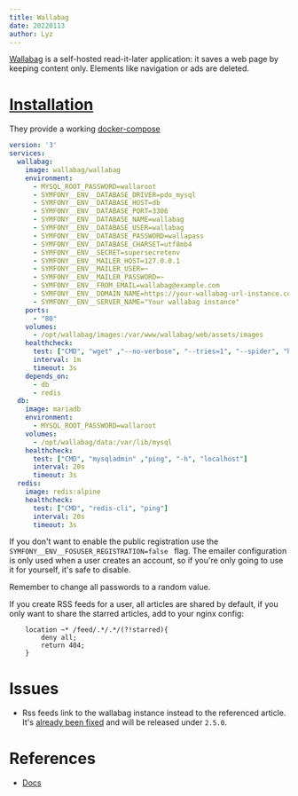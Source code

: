 ```yaml
---
title: Wallabag
date: 20220113
author: Lyz
---
```


[Wallabag](https://doc.wallabag.org) is a self-hosted read-it-later application:
it saves a web page by keeping content only. Elements like navigation or ads are
deleted.

# [Installation](https://github.com/wallabag/docker)

They provide a working
[docker-compose](https://github.com/wallabag/docker#docker-compose)

```yaml
version: '3'
services:
  wallabag:
    image: wallabag/wallabag
    environment:
      - MYSQL_ROOT_PASSWORD=wallaroot
      - SYMFONY__ENV__DATABASE_DRIVER=pdo_mysql
      - SYMFONY__ENV__DATABASE_HOST=db
      - SYMFONY__ENV__DATABASE_PORT=3306
      - SYMFONY__ENV__DATABASE_NAME=wallabag
      - SYMFONY__ENV__DATABASE_USER=wallabag
      - SYMFONY__ENV__DATABASE_PASSWORD=wallapass
      - SYMFONY__ENV__DATABASE_CHARSET=utf8mb4
      - SYMFONY__ENV__SECRET=supersecretenv
      - SYMFONY__ENV__MAILER_HOST=127.0.0.1
      - SYMFONY__ENV__MAILER_USER=~
      - SYMFONY__ENV__MAILER_PASSWORD=~
      - SYMFONY__ENV__FROM_EMAIL=wallabag@example.com
      - SYMFONY__ENV__DOMAIN_NAME=https://your-wallabag-url-instance.com
      - SYMFONY__ENV__SERVER_NAME="Your wallabag instance"
    ports:
      - "80"
    volumes:
      - /opt/wallabag/images:/var/www/wallabag/web/assets/images
    healthcheck:
      test: ["CMD", "wget" ,"--no-verbose", "--tries=1", "--spider", "http://localhost"]
      interval: 1m
      timeout: 3s
    depends_on:
      - db
      - redis
  db:
    image: mariadb
    environment:
      - MYSQL_ROOT_PASSWORD=wallaroot
    volumes:
      - /opt/wallabag/data:/var/lib/mysql
    healthcheck:
      test: ["CMD", "mysqladmin" ,"ping", "-h", "localhost"]
      interval: 20s
      timeout: 3s
  redis:
    image: redis:alpine
    healthcheck:
      test: ["CMD", "redis-cli", "ping"]
      interval: 20s
      timeout: 3s
```

If you don't want to enable the public registration use the `SYMFONY__ENV__FOSUSER_REGISTRATION=false
` flag. The emailer configuration is only used when a user creates an account,
so if you're only going to use it for yourself, it's safe to disable.

Remember to change all passwords to a random value.

If you create RSS feeds for a user, all articles are shared by default, if you
only want to share the starred articles, add to your nginx config:

```
    location ~* /feed/.*/.*/(?!starred){
        deny all;
        return 404;
    }
```

# Issues

* Rss feeds link to the wallabag instance instead to the referenced article.
    It's [already been fixed](https://github.com/wallabag/wallabag/pull/4883)
    and will be released under `2.5.0`.

# References

* [Docs](https://doc.wallabag.org)
